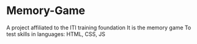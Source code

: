 # Memory-Game
A project affiliated to the ITI training foundation It is the memory game To test skills in languages: HTML, CSS, JS
